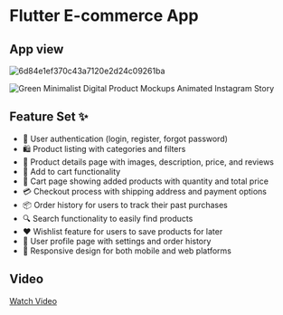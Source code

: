 # Flutter E-commerce App
## App view
![6d84e1ef370c43a7120e2d24c09261ba](https://github.com/kareemabdeen/E-commerce-application/assets/118139061/9e3ec953-f92c-4460-be02-3fd033462663)

![Green Minimalist Digital Product Mockups Animated Instagram Story](https://github.com/kareemabdeen/E-commerce-application/assets/118139061/0c99de6d-a328-4eaa-8870-b0cca3aec59d)

## Feature Set ✨
- 🔐 User authentication (login, register, forgot password)
- 🛍️ Product listing with categories and filters
- 📝 Product details page with images, description, price, and reviews
- 🛒 Add to cart functionality
- 🛒 Cart page showing added products with quantity and total price
- 💳 Checkout process with shipping address and payment options
- 📦 Order history for users to track their past purchases
- 🔍 Search functionality to easily find products
- ❤️ Wishlist feature for users to save products for later
- 👤 User profile page with settings and order history
- 📱 Responsive design for both mobile and web platforms

## Video 
[Watch Video](https://github.com/kareemabdeen/E-commerce-application/assets/118139061/d47272c8-abc9-4a9a-afb1-bb64fd6a7440)
